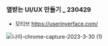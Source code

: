 ### 열받는 UI/UX 만들기 _ 230429

- 모티브 https://userinyerface.com/

![나이-chrome-capture-2023-3-30 (1)](https://user-images.githubusercontent.com/94776135/235332446-2553354e-950f-4b49-86c2-07637dbb6a38.gif)
